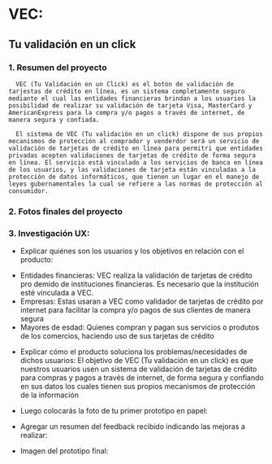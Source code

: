 # VEC:
## Tu validación en un click

### 1. Resumen del proyecto
      VEC (Tu Validación en un Click) es el botón de validación de tarjestas de crédito en línea, es un sistema completamente seguro mediante el cual las entidades financieras brindan a los usuarios la posibilidad de realizar su validación de tarjeta Visa, MasterCard y AmericanExpress para la compra y/o pagos a través de internet, de manera segura y confiada. 
      
      El sistema de VEC (Tu validación en un click) dispone de sus propios mecanismos de protección al comprador y venderdor será un servicio de validación de tarjetas de crédito en línea para permitri que entidades privadas acepten validaciones de tarjetas de crédito de forma segura en línea. El servicio está vinculado a los servicios de banca en línea de los usuarios, y las validaciones de tarjeta están vinculadas a la protección de datos informáticos, que tienen un lugar en el manejo de leyes gubernamentales la cual se refiere a las normas de protección al consumidor.

### 2. Fotos finales del proyecto

### 3. Investigación UX:
 * Explicar quiénes son los usuarios y los objetivos en relación con el producto:
  - Entidades financieras: VEC realiza la validación de tarjetas de crédito pro demido de instituciones financieras. Es necesario que la institución esté vinculada a VEC.
  - Empresas: Estas usaran a VEC como validador de tarjetas de crédito por internet para facilitar la compra y/o pagos de sus clientes de manera segura
  - Mayores de esdad: Quienes compran y pagan sus servicios o produtos de los comercios, haciendo uso de sus tarjetas de crédito 

 * Explicar cómo el producto soluciona los problemas/necesidades de dichos usuarios:
    El objetivo de VEC (Tu validación en un click) es que nuestros usuarios usen un sistema de validación de tarjetas de crédito para compras y pagos a través de internet, de forma segura y confiando en sus datos los cuales tienen sus propios mecanismos de protección de  la información  
  
 * Luego colocarás la foto de tu primer prototipo en papel:

 * Agregar un resumen del feedback recibido indicando las mejoras a realizar:

 * Imagen del prototipo final:



